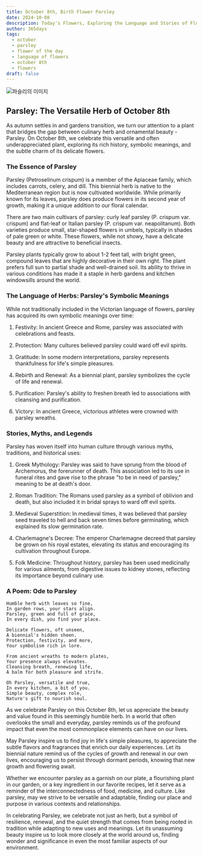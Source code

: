 ```yaml
---
title: October 8th, Birth Flower Parsley
date: 2024-10-08
description: Today's Flowers, Exploring the Language and Stories of Flowers Parsley
author: 365days
tags:
  - october
  - parsley
  - flower of the day
  - language of flowers
  - october 8th
  - flowers
draft: false
---
```



![파슬리의 이미지](https://cdn.pixabay.com/photo/2022/06/05/13/57/cow-parsley-7244120_1280.jpg#center)
## Parsley: The Versatile Herb of October 8th

As autumn settles in and gardens transition, we turn our attention to a plant that bridges the gap between culinary herb and ornamental beauty - Parsley. On October 8th, we celebrate this versatile and often underappreciated plant, exploring its rich history, symbolic meanings, and the subtle charm of its delicate flowers.

### The Essence of Parsley

Parsley (Petroselinum crispum) is a member of the Apiaceae family, which includes carrots, celery, and dill. This biennial herb is native to the Mediterranean region but is now cultivated worldwide. While primarily known for its leaves, parsley does produce flowers in its second year of growth, making it a unique addition to our floral calendar.

There are two main cultivars of parsley: curly leaf parsley (P. crispum var. crispum) and flat-leaf or Italian parsley (P. crispum var. neapolitanum). Both varieties produce small, star-shaped flowers in umbels, typically in shades of pale green or white. These flowers, while not showy, have a delicate beauty and are attractive to beneficial insects.

Parsley plants typically grow to about 1-2 feet tall, with bright green, compound leaves that are highly decorative in their own right. The plant prefers full sun to partial shade and well-drained soil. Its ability to thrive in various conditions has made it a staple in herb gardens and kitchen windowsills around the world.

### The Language of Herbs: Parsley's Symbolic Meanings

While not traditionally included in the Victorian language of flowers, parsley has acquired its own symbolic meanings over time:

1. Festivity: In ancient Greece and Rome, parsley was associated with celebrations and feasts.

2. Protection: Many cultures believed parsley could ward off evil spirits.

3. Gratitude: In some modern interpretations, parsley represents thankfulness for life's simple pleasures.

4. Rebirth and Renewal: As a biennial plant, parsley symbolizes the cycle of life and renewal.

5. Purification: Parsley's ability to freshen breath led to associations with cleansing and purification.

6. Victory: In ancient Greece, victorious athletes were crowned with parsley wreaths.

### Stories, Myths, and Legends

Parsley has woven itself into human culture through various myths, traditions, and historical uses:

1. Greek Mythology: Parsley was said to have sprung from the blood of Archemorus, the forerunner of death. This association led to its use in funeral rites and gave rise to the phrase "to be in need of parsley," meaning to be at death's door.

2. Roman Tradition: The Romans used parsley as a symbol of oblivion and death, but also included it in bridal sprays to ward off evil spirits.

3. Medieval Superstition: In medieval times, it was believed that parsley seed traveled to hell and back seven times before germinating, which explained its slow germination rate.

4. Charlemagne's Decree: The emperor Charlemagne decreed that parsley be grown on his royal estates, elevating its status and encouraging its cultivation throughout Europe.

5. Folk Medicine: Throughout history, parsley has been used medicinally for various ailments, from digestive issues to kidney stones, reflecting its importance beyond culinary use.

### A Poem: Ode to Parsley

	Humble herb with leaves so fine,
	In garden rows, your stars align.
	Parsley, green and full of grace,
	In every dish, you find your place.
	
	Delicate flowers, oft unseen,
	A biennial's hidden sheen.
	Protection, festivity, and more,
	Your symbolism rich in lore.
	
	From ancient wreaths to modern plates,
	Your presence always elevates.
	Cleansing breath, renewing life,
	A balm for both pleasure and strife.
	
	Oh Parsley, versatile and true,
	In every kitchen, a bit of you.
	Simple beauty, complex role,
	Nature's gift to nourish soul.

As we celebrate Parsley on this October 8th, let us appreciate the beauty and value found in this seemingly humble herb. In a world that often overlooks the small and everyday, parsley reminds us of the profound impact that even the most commonplace elements can have on our lives.

May Parsley inspire us to find joy in life's simple pleasures, to appreciate the subtle flavors and fragrances that enrich our daily experiences. Let its biennial nature remind us of the cycles of growth and renewal in our own lives, encouraging us to persist through dormant periods, knowing that new growth and flowering await.

Whether we encounter parsley as a garnish on our plate, a flourishing plant in our garden, or a key ingredient in our favorite recipes, let it serve as a reminder of the interconnectedness of food, medicine, and culture. Like parsley, may we strive to be versatile and adaptable, finding our place and purpose in various contexts and relationships.

In celebrating Parsley, we celebrate not just an herb, but a symbol of resilience, renewal, and the quiet strength that comes from being rooted in tradition while adapting to new uses and meanings. Let its unassuming beauty inspire us to look more closely at the world around us, finding wonder and significance in even the most familiar aspects of our environment.